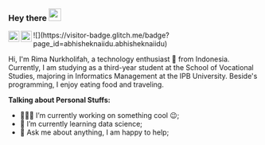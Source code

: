 ### Hey there <img src="https://media.giphy.com/media/hvRJCLFzcasrR4ia7z/giphy.gif" width="25px">
<a href="https://www.instagram.com/rimanurfah/">
  <img align="left" alt="petanidata's Instagram" width="22px" src="https://cdn.jsdelivr.net/npm/simple-icons@v3/icons/instagram.svg" />
</a>
<a href="https://www.linkedin.com/in/rimanurkholifah/">
  <img align="left" alt="petanidata's LinkdeIN" width="22px" src="https://cdn.jsdelivr.net/npm/simple-icons@v3/icons/linkedin.svg" />
</a>
![](https://visitor-badge.glitch.me/badge?page_id=abhisheknaiidu.abhisheknaiidu)
<br />

Hi, I'm Rima Nurkholifah, a technology enthusiast 🚀 from Indonesia. Currently, I am studying as a third-year student at the School of Vocational Studies, majoring in Informatics Management at the IPB University. Beside's programming, I enjoy eating food and traveling.

**Talking about Personal Stuffs:**

- 👨🏽‍💻 I’m currently working on something cool :wink:;
- 🌱 I’m currently learning data science; 
- 💬 Ask me about anything, I am happy to help;

<!--
**petanidata/petanidata** is a ✨ _special_ ✨ repository because its `README.md` (this file) appears on your GitHub profile.

Here are some ideas to get you started:

- 🔭 I’m currently working on ...
- 🌱 I’m currently learning ...
- 👯 I’m looking to collaborate on ...
- 🤔 I’m looking for help with ...
- 💬 Ask me about ...
- 📫 How to reach me: ...
- 😄 Pronouns: ...
- ⚡ Fun fact: ...
-->
